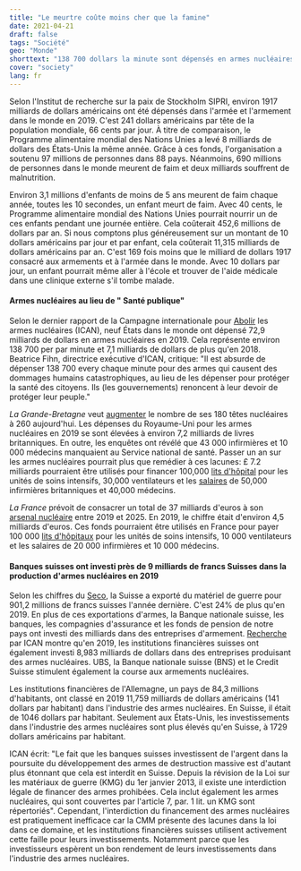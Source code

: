 ```yaml
---
title: "Le meurtre coûte moins cher que la famine"
date: 2021-04-21
draft: false
tags: "Société"
geo: "Monde"
shorttext: "138 700 dollars la minute sont dépensés en armes nucléaires dans le monde. Avec 40 cents par jour, vous pourriez nourrir un enfant affamé."
cover: "society"
lang: fr
---
```


Selon l'Institut de recherche sur la paix de Stockholm SIPRI, environ 1917 milliards de dollars américains ont été dépensés dans l'armée et l'armement dans le monde en 2019. C'est 241 dollars américains par tête de la population mondiale, 66 cents par jour. À titre de comparaison, le Programme alimentaire mondial des Nations Unies a levé 8 milliards de dollars des États-Unis la même année. Grâce à ces fonds, l'organisation a soutenu 97 millions de personnes dans 88 pays. Néanmoins, 690 millions de personnes dans le monde meurent de faim et deux milliards souffrent de malnutrition.

Environ 3,1 millions d'enfants de moins de 5 ans meurent de faim chaque année, toutes les 10 secondes, un enfant meurt de faim. Avec 40 cents, le Programme alimentaire mondial des Nations Unies pourrait nourrir un de ces enfants pendant une journée entière. Cela coûterait 452,6 millions de dollars par an. Si nous comptons plus généreusement sur un montant de 10 dollars américains par jour et par enfant, cela coûterait 11,315 milliards de dollars américains par an. C'est 169 fois moins que le milliard de dollars 1917 consacré aux armements et à l'armée dans le monde. Avec 10 dollars par jour, un enfant pourrait même aller à l'école et trouver de l'aide médicale dans une clinique externe s'il tombe malade.

#### Armes nucléaires au lieu de " Santé publique"

Selon le dernier rapport de la Campagne internationale pour [Abolir](https://www.icanw.org/report_73_billion_nuclear_weapons_spending_2020 "Enough is Enough: Global Nuclear Weapons Spending 2019") les armes nucléaires (ICAN), neuf États dans le monde ont dépensé 72,9 milliards de dollars en armes nucléaires en 2019. Cela représente environ 138 700 per par minute et 7,1 milliards de dollars de plus qu'en 2018. Beatrice Fihn, directrice exécutive d'ICAN, critique: "Il est absurde de dépenser 138 700 every chaque minute pour des armes qui causent des dommages humains catastrophiques, au lieu de les dépenser pour protéger la santé des citoyens. Ils (les gouvernements) renoncent à leur devoir de protéger leur peuple."

*La Grande-Bretagne* veut [augmenter](https://www.icanw.de/neuigkeiten/grossbritannien-erweitert-atomwaffenarsenal/ "Großbritannien erweitert Atomwaffenarsenal") le nombre de ses 180 têtes nucléaires à 260 aujourd'hui. Les dépenses du Royaume-Uni pour les armes nucléaires en 2019 se sont élevées à environ 7,2 milliards de livres britanniques. En outre, les enquêtes ont révélé que 43 000 infirmières et 10 000 médecins manquaient au Service national de santé. Passer un an sur les armes nucléaires pourrait plus que remédier à ces lacunes: £ 7.2 milliards pourraient être utilisés pour financer 100,000 [lits d'hôpital](https://www.modernhealthcare.com/article/20150427/NEWS/150429935/hospitals-paying-more-for-electric-beds "Hospitals paying more for electric beds") pour les unités de soins intensifs, 30,000 ventilateurs et les [salaires](https://www.payscale.com/research/UK/Job=Registered_Nurse_%29RN%29/Salary "Average Registered Nurse Salary in United Kingdom") de 50,000 infirmières britanniques et 40,000 médecins.

*La France* prévoit de consacrer un total de 37 milliards d'euros à son [arsenal nucléaire](https://www.icanw.org/healthcare_costs "Nuclear Spending vs Healthcare") entre 2019 et 2025. En 2019, le chiffre était d'environ 4,5 milliards d'euros. Ces fonds pourraient être utilisés en France pour payer 100 000 [lits d'hôpitaux](https://www.theguardian.com/politics/2020/mar/15/coronavirus-uk-manufacturers-urged-to-consider-switching-to-making-ventilators "Coronavirus: UK manufacturers urged to consider switching to making ventilators") pour les unités de soins intensifs, 10 000 ventilateurs et les salaires de 20 000 infirmières et 10 000 médecins.

#### Banques suisses ont investi près de 9 milliards de francs Suisses dans la production d'armes nucléaires en 2019

Selon les chiffres du [Seco](https://www.seco.admin.ch/seco/de/home/Aussenwirtschaftspolitik_Wirtschaftliche_Zusammenarbeit/Wirtschaftsbeziehungen/exportkontrollen-und-sanktionen/ruestungskontrolle-und-ruestungskontrollpolitik--bwrp-/zahlen-und-statistiken0/2020.html "Zahlen und Statistiken 2020"), la Suisse a exporté du matériel de guerre pour 901,2 millions de francs suisses l'année dernière. C'est 24% de plus qu'en 2019. En plus de ces exportations d'armes, la Banque nationale suisse, les banques, les compagnies d'assurance et les fonds de pension de notre pays ont investi des milliards dans des entreprises d'armement. [Recherche](https://www.icanswitzerland.ch/schweizer-banken-finanzieren-massenvernichtung-ein-untragbares-sicherheitsrisiko/ "Schweizer Banken finanzieren Massenvernichtung – ein untragbares Sicherheitsrisiko") par ICAN montre qu'en 2019, les institutions financières suisses ont également investi 8,983 milliards de dollars dans des entreprises produisant des armes nucléaires. UBS, la Banque nationale suisse (BNS) et le Credit Suisse stimulent également la course aux armements nucléaires.

Les institutions financières de l'Allemagne, un pays de 84,3 millions d'habitants, ont classé en 2019 11,759 milliards de dollars américains (141 dollars par habitant) dans l'industrie des armes nucléaires. En Suisse, il était de 1046 dollars par habitant. Seulement aux États-Unis, les investissements dans l'industrie des armes nucléaires sont plus élevés qu'en Suisse, à 1729 dollars américains par habitant.

ICAN écrit: "Le fait que les banques suisses investissent de l'argent dans la poursuite du développement des armes de destruction massive est d'autant plus étonnant que cela est interdit en Suisse. Depuis la révision de la Loi sur les matériaux de guerre (KMG) du 1er janvier 2013, il existe une interdiction légale de financer des armes prohibées.  Cela inclut également les armes nucléaires, qui sont couvertes par l'article 7, par. 1 lit. un KMG sont répertoriés".  Cependant, l'interdiction du financement des armes nucléaires est pratiquement inefficace car la CMM présente des lacunes dans la loi dans ce domaine, et les institutions financières suisses utilisent activement cette faille pour leurs investissements. Notamment parce que les investisseurs espèrent un bon rendement de leurs investissements dans l'industrie des armes nucléaires.
